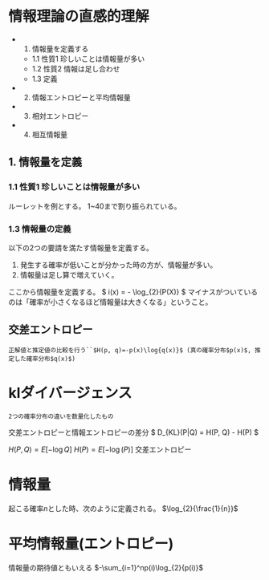 <!--
 FileName:      infomation_theory
 Author:        8ucchiman
 CreatedDate:   2023-04-26 17:46:52
 LastModified:  2023-01-25 10:56:12 +0900
 Reference:     https://logics-of-blue.com/information-theory-basic/
 Description:   ---
-->


# 情報理論の直感的理解
- 1. 情報量を定義する
    - 1.1 性質1 珍しいことは情報量が多い
    - 1.2 性質2 情報は足し合わせ
    - 1.3 定義
- 2. 情報エントロピーと平均情報量
- 3. 相対エントロピー
- 4. 相互情報量


## 1. 情報量を定義
### 1.1 性質1 珍しいことは情報量が多い
ルーレットを例とする。
1~40まで割り振られている。


### 1.3 情報量の定義
以下の2つの要請を満たす情報量を定義する。
1. 発生する確率が低いことが分かった時の方が、情報量が多い。
2. 情報量は足し算で増えていく。

ここから情報量を定義する。
$ i(x) = - \log_{2}{P(X)} $
マイナスがついているのは「確率が小さくなるほど情報量は大きくなる」ということ。




## 交差エントロピー
`正解値と推定値の比較を行う``$H(p, q)=-p(x)\log{q(x)}$ (真の確率分布$p(x)$, 推定した確率分布$q(x)$)`


# klダイバージェンス
`2つの確率分布の違いを数量化したもの`

交差エントロピーと情報エントロピーの差分
$
    D_{KL}(P|Q) = H(P, Q) - H(P)
$

$H(P, Q)=E[-\log{Q}]$
$H(P)=E[-\log(P)]$
交差エントロピー


# 情報量
起こる確率$n$とした時、次のように定義される。
$\log_{2}{\frac{1}{n}}$

# 平均情報量(エントロピー)
情報量の期待値ともいえる
$-\sum_{i=1}^np(i)\log_{2}{p(i)}$
